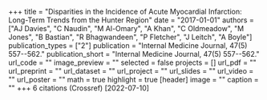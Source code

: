 +++
title = "Disparities in the Incidence of Acute Myocardial Infarction: Long-Term Trends from the Hunter Region"
date = "2017-01-01"
authors = ["AJ Davies", "C Naudin", "M Al-Omary", "A Khan", "C Oldmeadow", "M Jones", "B Bastian", "R Bhagwandeen", "P Fletcher", "J Leitch", "A Boyle"]
publication_types = ["2"]
publication = "Internal Medicine Journal, 47(5) 557--562."
publication_short = "Internal Medicine Journal, 47(5) 557--562."
url_code = ""
image_preview = ""
selected = false
projects = []
url_pdf = ""
url_preprint = ""
url_dataset = ""
url_project = ""
url_slides = ""
url_video = ""
url_poster = ""
math = true
highlight = true
[header]
image = ""
caption = ""
+++
6 citations (Crossref) [2022-07-10]
